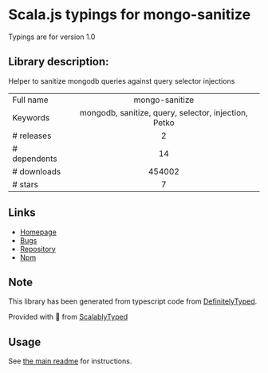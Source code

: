 
# Scala.js typings for mongo-sanitize

Typings are for version 1.0

## Library description:
Helper to sanitize mongodb queries against query selector injections

|                    |                 |
| ------------------ | :-------------: |
| Full name          | mongo-sanitize |
| Keywords           | mongodb, sanitize, query, selector, injection, Petko |
| # releases         | 2 |
| # dependents       | 14 |
| # downloads        | 454002 |
| # stars            | 7 |

## Links
- [Homepage](https://github.com/vkarpov15/mongo-sanitize#readme)
- [Bugs](https://github.com/vkarpov15/mongo-sanitize/issues)
- [Repository](https://github.com/vkarpov15/mongo-sanitize)
- [Npm](https://www.npmjs.com/package/mongo-sanitize)
    


## Note
This library has been generated from typescript code from [DefinitelyTyped](https://definitelytyped.org).

Provided with :purple_heart: from [ScalablyTyped](https://github.com/oyvindberg/ScalablyTyped)

## Usage
See [the main readme](../../readme.md) for instructions.


